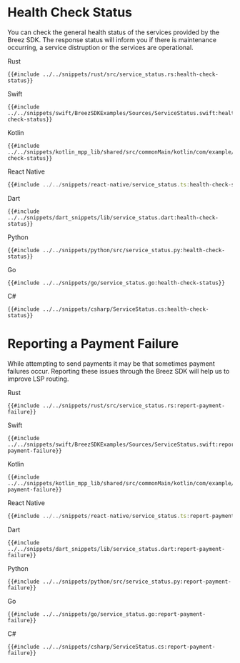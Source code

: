 # Health Check Status

You can check the general health status of the services provided by the Breez SDK. 
The response status will inform you if there is maintenance occurring, a service distruption or the services are operational.

<custom-tabs category="lang">
<div slot="title">Rust</div>
<section>

```rust,ignore
{{#include ../../snippets/rust/src/service_status.rs:health-check-status}}
```
</section>

<div slot="title">Swift</div>
<section>

```swift,ignore
{{#include ../../snippets/swift/BreezSDKExamples/Sources/ServiceStatus.swift:health-check-status}}
```
</section>

<div slot="title">Kotlin</div>
<section>

```kotlin,ignore
{{#include ../../snippets/kotlin_mpp_lib/shared/src/commonMain/kotlin/com/example/kotlinmpplib/ServiceStatus.kt:health-check-status}}
```
</section>

<div slot="title">React Native</div>
<section>

```typescript
{{#include ../../snippets/react-native/service_status.ts:health-check-status}}
```
</section>

<div slot="title">Dart</div>
<section>

```dart,ignore
{{#include ../../snippets/dart_snippets/lib/service_status.dart:health-check-status}}
```
</section>

<div slot="title">Python</div>
<section>

```python,ignore
{{#include ../../snippets/python/src/service_status.py:health-check-status}}
```
</section>

<div slot="title">Go</div>
<section>

```go,ignore
{{#include ../../snippets/go/service_status.go:health-check-status}}
```
</section>

<div slot="title">C#</div>
<section>

```cs,ignore
{{#include ../../snippets/csharp/ServiceStatus.cs:health-check-status}}
```
</section>
</custom-tabs>

# Reporting a Payment Failure

While attempting to send payments it may be that sometimes payment failures occur. Reporting these issues through the Breez SDK will help us to improve LSP routing.

<custom-tabs category="lang">
<div slot="title">Rust</div>
<section>

```rust,ignore
{{#include ../../snippets/rust/src/service_status.rs:report-payment-failure}}
```
</section>

<div slot="title">Swift</div>
<section>

```swift,ignore
{{#include ../../snippets/swift/BreezSDKExamples/Sources/ServiceStatus.swift:report-payment-failure}}
```
</section>

<div slot="title">Kotlin</div>
<section>

```kotlin,ignore
{{#include ../../snippets/kotlin_mpp_lib/shared/src/commonMain/kotlin/com/example/kotlinmpplib/ServiceStatus.kt:report-payment-failure}}
```
</section>

<div slot="title">React Native</div>
<section>

```typescript
{{#include ../../snippets/react-native/service_status.ts:report-payment-failure}}
```
</section>

<div slot="title">Dart</div>
<section>

```dart,ignore
{{#include ../../snippets/dart_snippets/lib/service_status.dart:report-payment-failure}}
```
</section>

<div slot="title">Python</div>
<section>

```python,ignore
{{#include ../../snippets/python/src/service_status.py:report-payment-failure}}
```
</section>

<div slot="title">Go</div>
<section>

```go,ignore
{{#include ../../snippets/go/service_status.go:report-payment-failure}}
```
</section>

<div slot="title">C#</div>
<section>

```cs,ignore
{{#include ../../snippets/csharp/ServiceStatus.cs:report-payment-failure}}
```
</section>
</custom-tabs>
